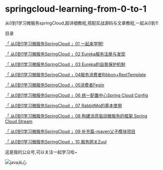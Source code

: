 # springcloud-learning-from-0-to-1
从0到1学习微服务springCloud,超详细教程,搭配实战源码与文章教程,一起从0到1!

目录

[「 从0到1学习微服务SpringCloud 」01 一起来学呀!](https://mp.weixin.qq.com/s/cAIOg-VMCO_2cIPrH_O9IQ)

[「 从0到1学习微服务SpringCloud 」02 Eureka服务注册与发现](https://mp.weixin.qq.com/s/OqFrwEFlfnX3IEDqUFSmNg)

[「 从0到1学习微服务SpringCloud 」03 Eureka的自我保护机制](https://mp.weixin.qq.com/s/T4lVTsBDs2CFKS-PrqMh6w)

[「 从0到1学习微服务SpringCloud 」04服务消费者Ribbon+RestTemplate](https://mp.weixin.qq.com/s/VPk4zFKjXW-7pIhk8LEwnw)

[「 从0到1学习微服务SpringCloud 」05消费者Fegin](https://mp.weixin.qq.com/s/HOrcIIAFg3N6PcuMG4lSyw)

[「 从0到1学习微服务SpringCloud 」06 统一配置中心Spring Cloud Config](https://mp.weixin.qq.com/s/EthL8rOxmgR4Pz0vezopfw)

[「 从0到1学习微服务SpringCloud 」07 RabbitMq的基本使用](https://mp.weixin.qq.com/s/uOJJ5Jsrg-yV0t-33MYw_g)

[「 从0到1学习微服务SpringCloud 」08 构建消息驱动微服务的框架 Spring Cloud Stream](https://mp.weixin.qq.com/s/nKEe22fGUL0Vw39-FHqquA)

[「 从0到1学习微服务SpringCloud 」09 补充篇-maven父子模块项目](https://mp.weixin.qq.com/s/XlQ540hl38XFms8osid4VA)

[「 从0到1学习微服务SpringCloud 」10 服务网关Zuul](https://mp.weixin.qq.com/s/6E4dauWm6h7PorhC1h5TaQ)


这是我的公众号,可以关注一起学习哈~

![java从心](http://upload-images.jianshu.io/upload_images/13046507-2a035833bb679361?imageMogr2/auto-orient/strip%7CimageView2/2/w/1240)
